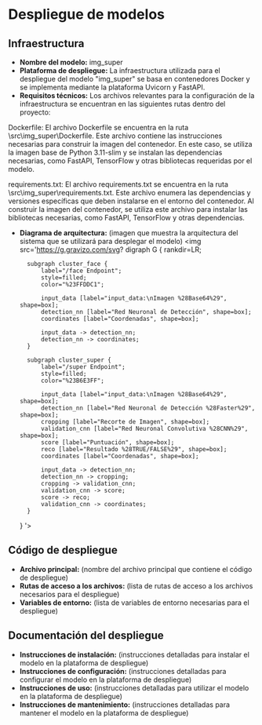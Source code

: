 # Despliegue de modelos

## Infraestructura

- **Nombre del modelo:** img_super
- **Plataforma de despliegue:** La infraestructura utilizada para el despliegue del modelo "img_super" se basa en contenedores Docker y se implementa mediante la plataforma Uvicorn y FastAPI.
- **Requisitos técnicos:**  Los archivos relevantes para la configuración de la infraestructura se encuentran en las siguientes rutas dentro del proyecto:

Dockerfile: El archivo Dockerfile se encuentra en la ruta \src\img_super\Dockerfile. Este archivo contiene las instrucciones necesarias para construir la imagen del contenedor. En este caso, se utiliza la imagen base de Python 3.11-slim y se instalan las dependencias necesarias, como FastAPI, TensorFlow y otras bibliotecas requeridas por el modelo.

requirements.txt: El archivo requirements.txt se encuentra en la ruta \src\img_super\requirements.txt. Este archivo enumera las dependencias y versiones específicas que deben instalarse en el entorno del contenedor. Al construir la imagen del contenedor, se utiliza este archivo para instalar las bibliotecas necesarias, como FastAPI, TensorFlow y otras dependencias.

- **Diagrama de arquitectura:** (imagen que muestra la arquitectura del sistema que se utilizará para desplegar el modelo)
<img src='https://g.gravizo.com/svg?
    digraph G {
        rankdir=LR;
        
        subgraph cluster_face {
            label="/face Endpoint";
            style=filled;
            color="%23FFDDC1";
            
            input_data [label="input_data:\nImagen %28Base64%29", shape=box];
            detection_nn [label="Red Neuronal de Detección", shape=box];
            coordinates [label="Coordenadas", shape=box];
            
            input_data -> detection_nn;
            detection_nn -> coordinates;
        }
        
        subgraph cluster_super {
            label="/super Endpoint";
            style=filled;
            color="%23B6E3FF";
            
            input_data [label="input_data:\nImagen %28Base64%29", shape=box];
            detection_nn [label="Red Neuronal de Detección %28Faster%29", shape=box];
            cropping [label="Recorte de Imagen", shape=box];
            validation_cnn [label="Red Neuronal Convolutiva %28CNN%29", shape=box];
            score [label="Puntuación", shape=box];
            reco [label="Resultado %28TRUE/FALSE%29", shape=box];
            coordinates [label="Coordenadas", shape=box];
            
            input_data -> detection_nn;
            detection_nn -> cropping;
            cropping -> validation_cnn;
            validation_cnn -> score;
            score -> reco;
            validation_cnn -> coordinates;
        }
    }
'>
## Código de despliegue

- **Archivo principal:** (nombre del archivo principal que contiene el código de despliegue)
- **Rutas de acceso a los archivos:** (lista de rutas de acceso a los archivos necesarios para el despliegue)
- **Variables de entorno:** (lista de variables de entorno necesarias para el despliegue)

## Documentación del despliegue

- **Instrucciones de instalación:** (instrucciones detalladas para instalar el modelo en la plataforma de despliegue)
- **Instrucciones de configuración:** (instrucciones detalladas para configurar el modelo en la plataforma de despliegue)
- **Instrucciones de uso:** (instrucciones detalladas para utilizar el modelo en la plataforma de despliegue)
- **Instrucciones de mantenimiento:** (instrucciones detalladas para mantener el modelo en la plataforma de despliegue)
